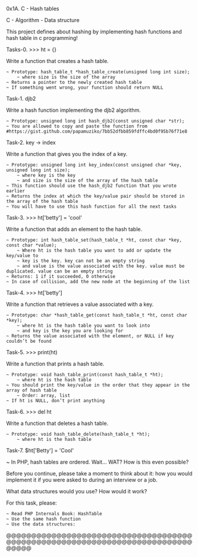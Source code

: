 0x1A. C - Hash tables

C - Algorithm - Data structure

This project defines about hashing by implementing hash functions and hash table in c programming!

Tasks-0. >>> ht = {}

Write a function that creates a hash table.

	~ Prototype: hash_table_t *hash_table_create(unsigned long int size);
		~ where size is the size of the array
	~ Returns a pointer to the newly created hash table
	~ If something went wrong, your function should return NULL

Task-1. djb2

Write a hash function implementing the djb2 algorithm.

	~ Prototype: unsigned long int hash_djb2(const unsigned char *str);
	~ You are allowed to copy and paste the function from #https://gist.github.com/papamuziko/7bb52dfbb859fdffc4bd0f95b76f71e8

Task-2. key -> index

Write a function that gives you the index of a key.

	~ Prototype: unsigned long int key_index(const unsigned char *key, unsigned long int size);
		~ where key is the key
		~ and size is the size of the array of the hash table
	~ This function should use the hash_djb2 function that you wrote earlier
	~ Returns the index at which the key/value pair should be stored in the array of the hash table
	~ You will have to use this hash function for all the next tasks

Task-3. >>> ht['betty'] = 'cool'

Write a function that adds an element to the hash table.

	~ Prototype: int hash_table_set(hash_table_t *ht, const char *key, const char *value);
		~ Where ht is the hash table you want to add or update the key/value to
		~ key is the key. key can not be an empty string
		~ and value is the value associated with the key. value must be duplicated. value can be an empty string
	~ Returns: 1 if it succeeded, 0 otherwise
	~ In case of collision, add the new node at the beginning of the list

Task-4. >>> ht['betty']

Write a function that retrieves a value associated with a key.

	~ Prototype: char *hash_table_get(const hash_table_t *ht, const char *key);
		~ where ht is the hash table you want to look into
		~ and key is the key you are looking for
	~ Returns the value associated with the element, or NULL if key couldn’t be found

Task-5. >>> print(ht)

Write a function that prints a hash table.

	~ Prototype: void hash_table_print(const hash_table_t *ht);
		~ where ht is the hash table
	~ You should print the key/value in the order that they appear in the array of hash table
		~ Order: array, list
	~ If ht is NULL, don’t print anything

Task-6. >>> del ht

Write a function that deletes a hash table.

	~ Prototype: void hash_table_delete(hash_table_t *ht);
		~ where ht is the hash table

Task-7. $ht['Betty'] = 'Cool'
	
~ In PHP, hash tables are ordered. Wait… WAT? How is this even possible?

Before you continue, please take a moment to think about it: how you would implement it if you were asked to during an interview or a job.

What data structures would you use? How would it work?

For this task, please:

	~ Read PHP Internals Book: HashTable
	~ Use the same hash function
	~ Use the data structures:
@@@@@@@@@@@@@@@@@@@@@@@@@@@@@@@@@@@@@@@@@@@@@@@@@@@@@@@@@@@@@@@@@@@@@@@@@@@@@@@
